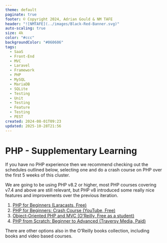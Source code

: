 ```yaml
---
theme: default
paginate: true
footer: © Copyright 2024, Adrian Gould & NM TAFE
header: "![NMTAFE](../images/Black-Red-Banner.svg)"
auto-scaling: true
size: 4k
color: "#ccc"
backgroundColor: "#060606"
tags:
  - SaaS
  - Front-End
  - MVC
  - Laravel
  - Framework
  - PHP
  - MySQL
  - MariaDB
  - SQLite
  - Testing
  - Unit
  - Testing
  - Feature
  - Testing
  - PEST
created: 2024-08-01T09:23
updated: 2025-10-28T21:56
---
```


# PHP - Supplementary Learning

If you have no PHP experience then we recommend checking out the schedules outlined below, selecting one and do a crash course on PHP over the first 5 weeks of this cluster.

We are going to be using PHP v8.2 or higher, most PHP courses covering v7.4 and above are still relevant, but PHP v8 introduced some really nice features and improvements over the previous iteration.

1. [PHP for Beginners (Laracasts, Free)](session-01/S01-PHP-for-Beginners-Laracasts.md)
2. [PHP for Beginners: Crash Course (YouTube, Free)](S01-PHP-for-Beginners-Crash-Course-YouTube.md)
3. [Object-Oriented PHP and MVC (O'Reilly, Free as a student)](./S01-Object-Oriented-PHP-and-MVC-OReilly.md)
4. [PHP from Scratch: Beginner to Advanced (Traversy Media, Paid)](session-01/S01-PHP-from-Scratch-Beginner-to-Advanced.md)

There are other options also in the O'Reilly books collection, including books and video based courses.
